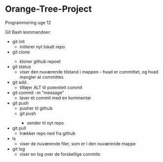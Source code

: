 # Orange-Tree-Project
Programmering uge 12

Git Bash kommandoer: 

- git init
  - initierer nyt lokalt repo
- git clone <URL>          
  - kloner github repoet
- git status               
  - viser den nuværende tilstand i mappen - hvad er committet, og hvad mangler at committes
- git add .                
  - tilføjer ALT til potentielt commit
- git commit -m "message"  
  - laver et commit med en kommentar
- git push                 
  - pusher til github
  - git push <HTTP> 
    - sender til nyt repo
- git pull                 
  - trækker repo ned fra github
- ls                       
  - viser de nuværende filer, som er i den nuværende mappe
- git log
  - viser en log over de forskellige commits

